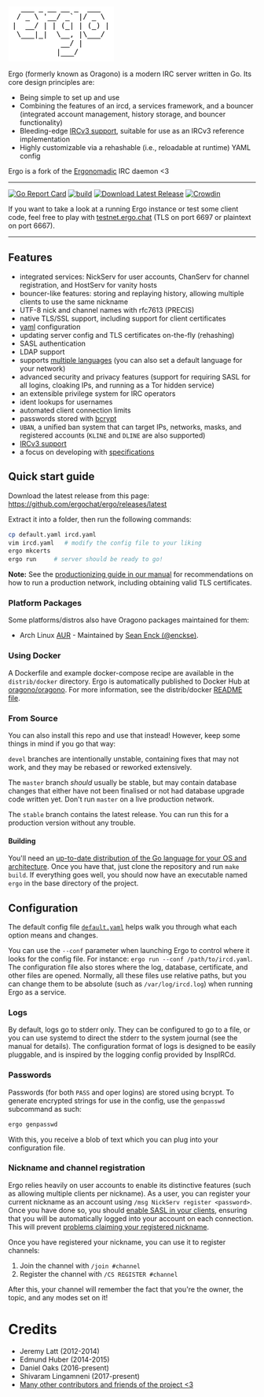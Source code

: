 ![Ergo logo](docs/logo.png)

Ergo (formerly known as Oragono) is a modern IRC server written in Go. Its core design principles are:

* Being simple to set up and use
* Combining the features of an ircd, a services framework, and a bouncer (integrated account management, history storage, and bouncer functionality)
* Bleeding-edge [IRCv3 support](https://ircv3.net/software/servers.html), suitable for use as an IRCv3 reference implementation
* Highly customizable via a rehashable (i.e., reloadable at runtime) YAML config

Ergo is a fork of the [Ergonomadic](https://github.com/jlatt/ergonomadic) IRC daemon <3

---

[![Go Report Card](https://goreportcard.com/badge/github.com/ergochat/ergo)](https://goreportcard.com/report/github.com/ergochat/ergo)
[![build](https://github.com/ergochat/ergo/actions/workflows/build.yml/badge.svg)](https://github.com/ergochat/ergo/actions/workflows/build.yml)
[![Download Latest Release](https://img.shields.io/badge/downloads-latest%20release-green.svg)](https://github.com/ergochat/ergo/releases/latest)
[![Crowdin](https://d322cqt584bo4o.cloudfront.net/ergochat/localized.svg)](https://crowdin.com/project/ergochat)

If you want to take a look at a running Ergo instance or test some client code, feel free to play with [testnet.ergo.chat](https://testnet.ergo.chat/) (TLS on port 6697 or plaintext on port 6667).

---


## Features

* integrated services: NickServ for user accounts, ChanServ for channel registration, and HostServ for vanity hosts
* bouncer-like features: storing and replaying history, allowing multiple clients to use the same nickname
* UTF-8 nick and channel names with rfc7613 (PRECIS)
* native TLS/SSL support, including support for client certificates
* [yaml](https://yaml.org/) configuration
* updating server config and TLS certificates on-the-fly (rehashing)
* SASL authentication
* LDAP support
* supports [multiple languages](https://crowdin.com/project/ergochat) (you can also set a default language for your network)
* advanced security and privacy features (support for requiring SASL for all logins, cloaking IPs, and running as a Tor hidden service)
* an extensible privilege system for IRC operators
* ident lookups for usernames
* automated client connection limits
* passwords stored with [bcrypt](https://godoc.org/golang.org/x/crypto)
* `UBAN`, a unified ban system that can target IPs, networks, masks, and registered accounts (`KLINE` and `DLINE` are also supported)
* [IRCv3 support](https://ircv3.net/software/servers.html)
* a focus on developing with [specifications](https://ergo.chat/specs.html)

## Quick start guide

Download the latest release from this page: https://github.com/ergochat/ergo/releases/latest

Extract it into a folder, then run the following commands:

```sh
cp default.yaml ircd.yaml
vim ircd.yaml   # modify the config file to your liking
ergo mkcerts
ergo run     # server should be ready to go!
```

**Note:** See the [productionizing guide in our manual](https://github.com/ergochat/ergo/blob/master/docs/MANUAL.md#productionizing-with-systemd) for recommendations on how to run a production network, including obtaining valid TLS certificates.

### Platform Packages

Some platforms/distros also have Oragono packages maintained for them:

* Arch Linux [AUR](https://aur.archlinux.org/packages/oragono/) - Maintained by [Sean Enck (@enckse)](https://github.com/enckse).

### Using Docker

A Dockerfile and example docker-compose recipe are available in the `distrib/docker` directory. Ergo is automatically published
to Docker Hub at [oragono/oragono](https://hub.docker.com/r/oragono/oragono). For more information, see the distrib/docker
[README file](https://github.com/ergochat/ergo/blob/master/distrib/docker/README.md).

### From Source

You can also install this repo and use that instead! However, keep some things in mind if you go that way:

`devel` branches are intentionally unstable, containing fixes that may not work, and they may be rebased or reworked extensively.

The `master` branch _should_ usually be stable, but may contain database changes that either have not been finalised or not had database upgrade code written yet. Don't run `master` on a live production network.

The `stable` branch contains the latest release. You can run this for a production version without any trouble.

#### Building

You'll need an [up-to-date distribution of the Go language for your OS and architecture](https://golang.org/dl/). Once you have that, just clone the repository and run `make build`. If everything goes well, you should now have an executable named `ergo` in the base directory of the project.

## Configuration

The default config file [`default.yaml`](default.yaml) helps walk you through what each option means and changes.

You can use the `--conf` parameter when launching Ergo to control where it looks for the config file. For instance: `ergo run --conf /path/to/ircd.yaml`. The configuration file also stores where the log, database, certificate, and other files are opened. Normally, all these files use relative paths, but you can change them to be absolute (such as `/var/log/ircd.log`) when running Ergo as a service.

### Logs

By default, logs go to stderr only. They can be configured to go to a file, or you can use systemd to direct the stderr to the system journal (see the manual for details). The configuration format of logs is designed to be easily pluggable, and is inspired by the logging config provided by InspIRCd.

### Passwords

Passwords (for both `PASS` and oper logins) are stored using bcrypt. To generate encrypted strings for use in the config, use the `genpasswd` subcommand as such:

```sh
ergo genpasswd
```

With this, you receive a blob of text which you can plug into your configuration file.

### Nickname and channel registration

Ergo relies heavily on user accounts to enable its distinctive features (such as allowing multiple clients per nickname). As a user, you can register your current nickname as an account using `/msg NickServ register <password>`. Once you have done so, you should [enable SASL in your clients](https://freenode.net/kb/answer/sasl), ensuring that you will be automatically logged into your account on each connection. This will prevent [problems claiming your registered nickname](https://github.com/ergochat/ergo/blob/master/docs/MANUAL.md#nick-equals-account).

Once you have registered your nickname, you can use it to register channels:

1. Join the channel with `/join #channel`
2. Register the channel with `/CS REGISTER #channel`

After this, your channel will remember the fact that you're the owner, the topic, and any modes set on it!


# Credits

* Jeremy Latt (2012-2014)
* Edmund Huber (2014-2015)
* Daniel Oaks (2016-present)
* Shivaram Lingamneni (2017-present)
* [Many other contributors and friends of the project <3](https://github.com/ergochat/ergo/blob/master/CHANGELOG.md)
